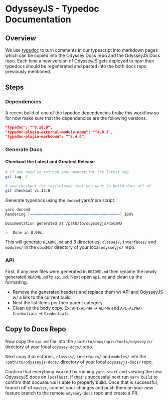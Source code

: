 # OdysseyJS -  Typedoc Documentation

## Overview

We use [typedoc](https://typedoc.org) to turn comments in our typescript into markdown pages which can be copied into the Odyssey Docs repo and the OdysseyJS Docs repo. Each time a new version of OdysseyJS gets deployed to npm then typedocs should be regenerated and pasted into the both docs repo previously mentioned.

## Steps

### Dependencies

A recent build of one of the typedoc dependencies broke this workflow so for now make sure that the dependencies are the following versions.

```json
"typedoc": "^0.18.0",
"typedoc-plugin-external-module-name": "^4.0.3",
"typedoc-plugin-markdown": "^2.4.0",
```

### Generate Docs

#### Checkout the Latest and Greatest Release

```zsh
# if you need to refresh your memory for the latest tag
git tag -l

# now checkout the tag/release that you want to build docs off of
git checkout v1.13.0
```

Generate typedocs using the `docsmd` yarn/npm script.

```zsh
yarn docsmd
Rendering [========================================] 100%

Documentation generated at /path/to/odysseyjs/docsMD

✨  Done in 8.09s.
```

This will generate `README.md` and 3 directories, `classes/`, `interfaces/` and `modules/` in the `docsMD/` directory of your local `odysseyjs/` repo.

### API

First, if any new files were generated in `README.md` then rename the newly generated `README.md` to `api.md`. Next open `api.md` and clean up the formatting.

* Remove the generated headers and replace them w/ API and OdysseyJS w/ a link to the current build
* Nest the list items per their parent category
* Clean up the body copy. Ex: `API-ALPHA` -> `ALPHA` and `API-ALPHA-Credentials` -> `Credentials`

## Copy to Docs Repo

Now copy the `api.md` file into the `/path/to/docs/apis/tools/odysseyjs/` directory of your local `odyssey-docs/` repo.

Next copy 3 directories, `classes/`, `interfaces/` and `modules/` into the `/path/to/odysseyjs-docs/` directory of your local `odysseyjs-docs/` repo.

Confirm that everything worked by running `yarn start` and viewing the new OdysseyJS docs on `localhost`. If that is successful next run `yarn build` to confirm that docusaurus is able to properly build. Once that is successful, branch off of `master`, commit your changes and push them on your new feature branch to the remote `odyssey-docs` repo and create a PR.
